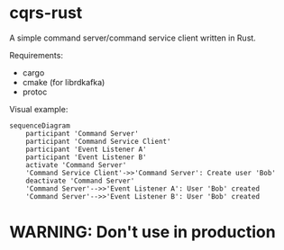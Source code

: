 # cqrs-rust

A simple command server/command service client written in Rust.

Requirements:
* cargo
* cmake (for librdkafka)
* protoc

Visual example:

```mermaid
sequenceDiagram
    participant 'Command Server'
    participant 'Command Service Client'
    participant 'Event Listener A'
    participant 'Event Listener B'
    activate 'Command Server'
    'Command Service Client'->>'Command Server': Create user 'Bob'
    deactivate 'Command Server'
    'Command Server'-->>'Event Listener A': User 'Bob' created
    'Command Server'-->>'Event Listener B': User 'Bob' created
```




# WARNING: Don't use in production


